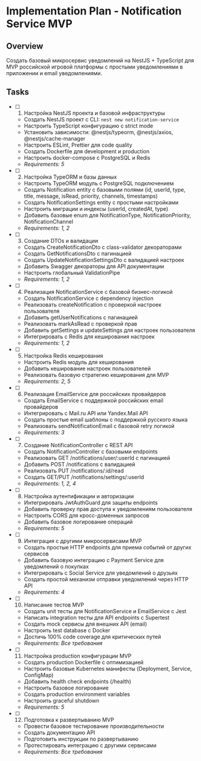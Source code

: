 # Implementation Plan - Notification Service MVP

## Overview

Создать базовый микросервис уведомлений на NestJS + TypeScript для MVP российской игровой платформы с простыми уведомлениями в приложении и email уведомлениями.

## Tasks

- [ ] 1. Настройка NestJS проекта и базовой инфраструктуры
  - Создать NestJS проект с CLI: `nest new notification-service`
  - Настроить TypeScript конфигурацию с strict mode
  - Установить зависимости: @nestjs/typeorm, @nestjs/axios, @nestjs/cache-manager
  - Настроить ESLint, Prettier для code quality
  - Создать Dockerfile для development и production
  - Настроить docker-compose с PostgreSQL и Redis
  - _Requirements: 5_

- [ ] 2. Настройка TypeORM и базы данных
  - Настроить TypeORM модуль с PostgreSQL подключением
  - Создать Notification entity с базовыми полями (id, userId, type, title, message, isRead, priority, channels, timestamps)
  - Создать NotificationSettings entity с простыми настройками
  - Настроить миграции и индексы (userId, createdAt, type)
  - Добавить базовые enum для NotificationType, NotificationPriority, NotificationChannel
  - _Requirements: 1, 2_

- [ ] 3. Создание DTOs и валидации
  - Создать CreateNotificationDto с class-validator декораторами
  - Создать GetNotificationsDto с пагинацией
  - Создать UpdateNotificationSettingsDto с валидацией настроек
  - Добавить Swagger декораторы для API документации
  - Настроить глобальный ValidationPipe
  - _Requirements: 1, 2_

- [ ] 4. Реализация NotificationService с базовой бизнес-логикой
  - Создать NotificationService с dependency injection
  - Реализовать createNotification с проверкой настроек пользователя
  - Добавить getUserNotifications с пагинацией
  - Реализовать markAsRead с проверкой прав
  - Добавить getSettings и updateSettings для настроек пользователя
  - Интегрировать с Redis для кеширования настроек
  - _Requirements: 1, 2_

- [ ] 5. Настройка Redis кеширования
  - Настроить Redis модуль для кеширования
  - Добавить кеширование настроек пользователей
  - Реализовать базовую стратегию кеширования для MVP
  - _Requirements: 2, 5_

- [ ] 6. Реализация EmailService для российских провайдеров
  - Создать EmailService с поддержкой российских email провайдеров
  - Интегрировать с Mail.ru API или Yandex.Mail API
  - Создать простые email шаблоны с поддержкой русского языка
  - Реализовать sendNotificationEmail с базовой retry логикой
  - _Requirements: 3_

- [ ] 7. Создание NotificationController с REST API
  - Создать NotificationController с базовыми endpoints
  - Реализовать GET /notifications/user/:userId с пагинацией
  - Добавить POST /notifications с валидацией
  - Реализовать PUT /notifications/:id/read
  - Создать GET/PUT /notifications/settings/:userId
  - _Requirements: 1, 2, 4_

- [ ] 8. Настройка аутентификации и авторизации
  - Интегрировать JwtAuthGuard для защиты endpoints
  - Добавить проверку прав доступа к уведомлениям пользователя
  - Настроить CORS для кросс-доменных запросов
  - Добавить базовое логирование операций
  - _Requirements: 5_

- [ ] 9. Интеграция с другими микросервисами MVP
  - Создать простые HTTP endpoints для приема событий от других сервисов
  - Добавить базовую интеграцию с Payment Service для уведомлений о покупках
  - Интегрировать с Social Service для уведомлений о друзьях
  - Создать простой механизм отправки уведомлений через HTTP API
  - _Requirements: 4_

- [ ] 10. Написание тестов MVP
  - Создать unit тесты для NotificationService и EmailService с Jest
  - Написать integration тесты для API endpoints с Supertest
  - Создать mock сервисы для внешних API (email)
  - Настроить test database с Docker
  - Достичь 100% code coverage для критических путей
  - _Requirements: Все требования_

- [ ] 11. Настройка production конфигурации MVP
  - Создать production Dockerfile с оптимизацией
  - Настроить базовые Kubernetes манифесты (Deployment, Service, ConfigMap)
  - Добавить health check endpoints (/health)
  - Настроить базовое логирование
  - Создать production environment variables
  - Настроить graceful shutdown
  - _Requirements: 5_

- [ ] 12. Подготовка к развертыванию MVP
  - Провести базовое тестирование производительности
  - Создать документацию API
  - Подготовить инструкции по развертыванию
  - Протестировать интеграцию с другими сервисами
  - _Requirements: Все требования_